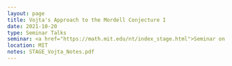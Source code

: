 ```yaml
---
layout: page
title: Vojta's Approach to the Mordell Conjecture I
date: 2021-10-20
type: Seminar Talks
seminar: <a href="https://math.mit.edu/nt/index_stage.html">Seminar on Topics in Arithmetic, Geometry, Etc. (STAGE)</a>
location: MIT
notes: STAGE_Vojta_Notes.pdf
---
```

